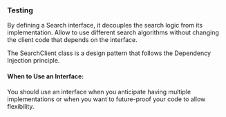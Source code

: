 ### Testing

By defining a Search interface, it decouples the search logic from its implementation.
Allow to use different search algorithms without changing the client code that depends on the interface.

The SearchClient class is a design pattern that follows the Dependency Injection principle. 

#### When to Use an Interface:

You should use an interface when you anticipate having multiple implementations or when you want to future-proof your code to allow flexibility.

